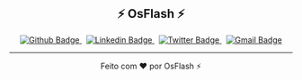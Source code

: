 <h2 align="center">⚡ OsFlash ⚡</h2>

<p align="center">
  <a href="https://github.com/osflash">
    <img src="https://img.shields.io/badge/-Github-000?style=for-the-badge&logo=Github&logoColor=white&link=https://github.com/osflash" alt="Github Badge" />
  </a>
  &nbsp;
  <a href="https://www.linkedin.com/in/osflash/" target="_blank">
    <img src="https://img.shields.io/badge/-LinkedIn-blue?style=for-the-badge&logo=Linkedin&logoColor=white&link=https://www.linkedin.com/in/osflash" alt="Linkedin Badge" />
  </a>
  &nbsp;
  <a href="https://twitter.com/Felipe_Flash" target="_blank">
    <img src="https://img.shields.io/badge/-Twitter-1ca0f1?style=for-the-badge&labelColor=1ca0f1&logo=twitter&logoColor=white&link=https://twitter.com/Felipe_Flash" alt="Twitter Badge" />
  </a>
  &nbsp;
  <a href="mailto:felipedasilvatomaz1996@gmail.com">
    <img src="https://img.shields.io/badge/-Gmail-c14438?style=for-the-badge&logo=Gmail&logoColor=white&link=mailto:felipedasilvatomaz1996@gmail.com" alt="Gmail Badge" />
  </a>
</p>

---

<p align="center">Feito com ❤️ por OsFlash ⚡</p>
